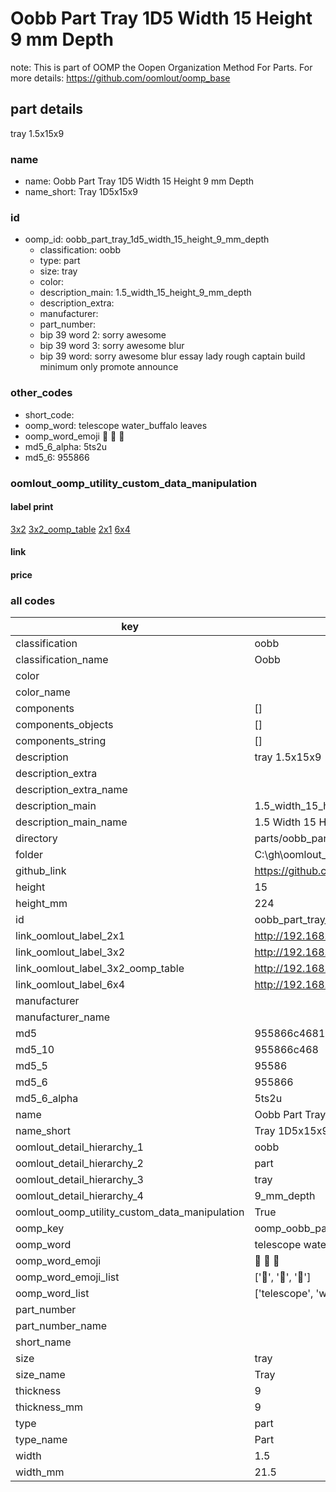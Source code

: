# Oobb Part Tray 1D5 Width 15 Height 9 mm Depth  

note: This is part of OOMP the Oopen Organization Method For Parts. For more details: https://github.com/oomlout/oomp_base

##  part details
  



tray 1.5x15x9



### name
* name: Oobb Part Tray 1D5 Width 15 Height 9 mm Depth
* name_short: Tray 1D5x15x9 
### id
* oomp_id: oobb_part_tray_1d5_width_15_height_9_mm_depth
  * classification: oobb
  * type: part
  * size: tray
  * color: 
  * description_main: 1.5_width_15_height_9_mm_depth
  * description_extra: 
  * manufacturer: 
  * part_number: 
  * bip 39 word 2: sorry awesome
  * bip 39 word 3: sorry awesome blur
  * bip 39 word: sorry awesome blur essay lady rough captain build minimum only promote announce

### other_codes
* short_code: 
* oomp_word: telescope water_buffalo leaves
* oomp_word_emoji :telescope: :water_buffalo: :leaves:
* md5_6_alpha: 5ts2u
* md5_6: 955866






### oomlout_oomp_utility_custom_data_manipulation
#### label print
[3x2](http://192.168.1.245:1112/?label=oomp%205ts2u)
[3x2_oomp_table](http://192.168.1.108:1112/?label=oomp%205ts2u)
[2x1](http://192.168.1.242:1112/?label=oomp%205ts2u)
[6x4](http://192.168.1.55:1112/?label=oomp%205ts2u)    

#### link

                              

#### price







### all codes 
| key | value |  
| --- | --- |  
| classification | oobb |  
| classification_name | Oobb |  
| color |  |  
| color_name |  |  
| components | [] |  
| components_objects | [] |  
| components_string | [] |  
| description | tray 1.5x15x9 |  
| description_extra |  |  
| description_extra_name |  |  
| description_main | 1.5_width_15_height_9_mm_depth |  
| description_main_name | 1.5 Width 15 Height 9 mm Depth |  
| directory | parts/oobb_part_tray_1d5_width_15_height_9_mm_depth |  
| folder | C:\gh\oomlout_oobb_version_4_generated_parts\parts\oobb_part_tray_1d5_width_15_height_9_mm_depth |  
| github_link | https://github.com/oomlout/oomlout_oomp_part_src/tree/main/parts/oobb_part_tray_1d5_width_15_height_9_mm_depth |  
| height | 15 |  
| height_mm | 224 |  
| id | oobb_part_tray_1d5_width_15_height_9_mm_depth |  
| link_oomlout_label_2x1 | http://192.168.1.242:1112/?label=oomp%205ts2u |  
| link_oomlout_label_3x2 | http://192.168.1.245:1112/?label=oomp%205ts2u |  
| link_oomlout_label_3x2_oomp_table | http://192.168.1.108:1112/?label=oomp%205ts2u |  
| link_oomlout_label_6x4 | http://192.168.1.55:1112/?label=oomp%205ts2u |  
| manufacturer |  |  
| manufacturer_name |  |  
| md5 | 955866c4681dc446f13e44d230c4267b |  
| md5_10 | 955866c468 |  
| md5_5 | 95586 |  
| md5_6 | 955866 |  
| md5_6_alpha | 5ts2u |  
| name | Oobb Part Tray 1D5 Width 15 Height 9 mm Depth |  
| name_short | Tray 1D5x15x9  |  
| oomlout_detail_hierarchy_1 | oobb |  
| oomlout_detail_hierarchy_2 | part |  
| oomlout_detail_hierarchy_3 | tray |  
| oomlout_detail_hierarchy_4 | 9_mm_depth |  
| oomlout_oomp_utility_custom_data_manipulation | True |  
| oomp_key | oomp_oobb_part_tray_1d5_width_15_height_9_mm_depth |  
| oomp_word | telescope water_buffalo leaves |  
| oomp_word_emoji | :telescope: :water_buffalo: :leaves: |  
| oomp_word_emoji_list | [':telescope:', ':water_buffalo:', ':leaves:'] |  
| oomp_word_list | ['telescope', 'water_buffalo', 'leaves'] |  
| part_number |  |  
| part_number_name |  |  
| short_name |  |  
| size | tray |  
| size_name | Tray |  
| thickness | 9 |  
| thickness_mm | 9 |  
| type | part |  
| type_name | Part |  
| width | 1.5 |  
| width_mm | 21.5 |  

